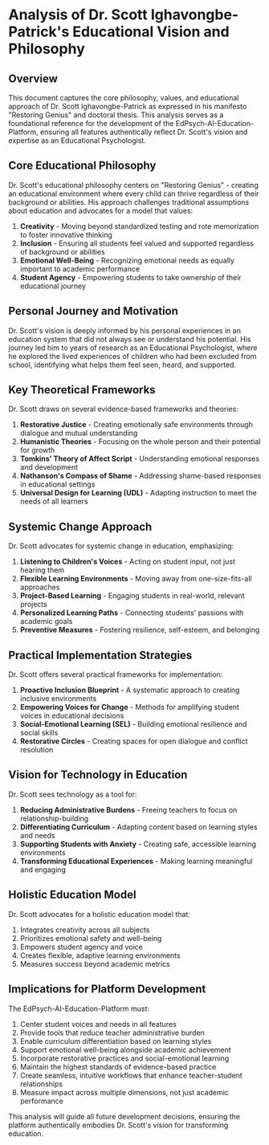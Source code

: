 # Analysis of Dr. Scott Ighavongbe-Patrick's Educational Vision and Philosophy

## Overview

This document captures the core philosophy, values, and educational approach of Dr. Scott Ighavongbe-Patrick as expressed in his manifesto "Restoring Genius" and doctoral thesis. This analysis serves as a foundational reference for the development of the EdPsych-AI-Education-Platform, ensuring all features authentically reflect Dr. Scott's vision and expertise as an Educational Psychologist.

## Core Educational Philosophy

Dr. Scott's educational philosophy centers on "Restoring Genius" - creating an educational environment where every child can thrive regardless of their background or abilities. His approach challenges traditional assumptions about education and advocates for a model that values:

1. **Creativity** - Moving beyond standardized testing and rote memorization to foster innovative thinking
2. **Inclusion** - Ensuring all students feel valued and supported regardless of background or abilities
3. **Emotional Well-Being** - Recognizing emotional needs as equally important to academic performance
4. **Student Agency** - Empowering students to take ownership of their educational journey

## Personal Journey and Motivation

Dr. Scott's vision is deeply informed by his personal experiences in an education system that did not always see or understand his potential. His journey led him to years of research as an Educational Psychologist, where he explored the lived experiences of children who had been excluded from school, identifying what helps them feel seen, heard, and supported.

## Key Theoretical Frameworks

Dr. Scott draws on several evidence-based frameworks and theories:

1. **Restorative Justice** - Creating emotionally safe environments through dialogue and mutual understanding
2. **Humanistic Theories** - Focusing on the whole person and their potential for growth
3. **Tomkins' Theory of Affect Script** - Understanding emotional responses and development
4. **Nathanson's Compass of Shame** - Addressing shame-based responses in educational settings
5. **Universal Design for Learning (UDL)** - Adapting instruction to meet the needs of all learners

## Systemic Change Approach

Dr. Scott advocates for systemic change in education, emphasizing:

1. **Listening to Children's Voices** - Acting on student input, not just hearing them
2. **Flexible Learning Environments** - Moving away from one-size-fits-all approaches
3. **Project-Based Learning** - Engaging students in real-world, relevant projects
4. **Personalized Learning Paths** - Connecting students' passions with academic goals
5. **Preventive Measures** - Fostering resilience, self-esteem, and belonging

## Practical Implementation Strategies

Dr. Scott offers several practical frameworks for implementation:

1. **Proactive Inclusion Blueprint** - A systematic approach to creating inclusive environments
2. **Empowering Voices for Change** - Methods for amplifying student voices in educational decisions
3. **Social-Emotional Learning (SEL)** - Building emotional resilience and social skills
4. **Restorative Circles** - Creating spaces for open dialogue and conflict resolution

## Vision for Technology in Education

Dr. Scott sees technology as a tool for:

1. **Reducing Administrative Burdens** - Freeing teachers to focus on relationship-building
2. **Differentiating Curriculum** - Adapting content based on learning styles and needs
3. **Supporting Students with Anxiety** - Creating safe, accessible learning environments
4. **Transforming Educational Experiences** - Making learning meaningful and engaging

## Holistic Education Model

Dr. Scott advocates for a holistic education model that:

1. Integrates creativity across all subjects
2. Prioritizes emotional safety and well-being
3. Empowers student agency and voice
4. Creates flexible, adaptive learning environments
5. Measures success beyond academic metrics

## Implications for Platform Development

The EdPsych-AI-Education-Platform must:

1. Center student voices and needs in all features
2. Provide tools that reduce teacher administrative burden
3. Enable curriculum differentiation based on learning styles
4. Support emotional well-being alongside academic achievement
5. Incorporate restorative practices and social-emotional learning
6. Maintain the highest standards of evidence-based practice
7. Create seamless, intuitive workflows that enhance teacher-student relationships
8. Measure impact across multiple dimensions, not just academic performance

This analysis will guide all future development decisions, ensuring the platform authentically embodies Dr. Scott's vision for transforming education.
